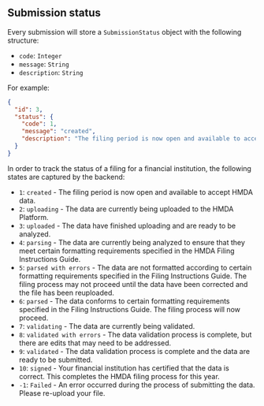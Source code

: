 ## Submission status

Every submission will store a `SubmissionStatus` object with the following structure:

* `code`: `Integer`
* `message`: `String`
* `description`: `String`

For example:

```json
{
  "id": 3,
  "status": {
    "code": 1,
    "message": "created",
    "description": "The filing period is now open and available to accept HMDA data."
  }
}
```

In order to track the status of a filing for a financial institution, the following states are captured by the backend:

* `1`: `created` - The filing period is now open and available to accept HMDA data.
* `2`: `uploading` - The data are currently being uploaded to the HMDA Platform.
* `3`: `uploaded` - The data have finished uploading and are ready to be analyzed.
* `4`: `parsing` - The data are currently being analyzed to ensure that they meet certain formatting requirements specified in the HMDA Filing Instructions Guide.
* `5`: `parsed with errors` - The data are not formatted according to certain formatting requirements specified in the Filing Instructions Guide. The filing process may not proceed until the data have been corrected and the file has been reuploaded.
* `6`: `parsed` - The data conforms to certain formatting requirements specified in the Filing Instructions Guide. The filing process will now proceed.
* `7`: `validating` - The data are currently being validated.
* `8`: `validated with errors` - The data validation process is complete, but there are edits that may need to be addressed.
* `9`: `validated` - The data validation process is complete and the data are ready to be submitted.
* `10`: `signed` - Your financial institution has certified that the data is correct. This completes the HMDA filing process for this year.
* `-1`: `Failed` - An error occurred during the process of submitting the data. Please re-upload your file.
